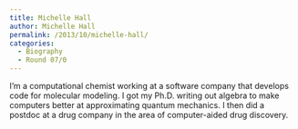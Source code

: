 ```yaml
---
title: Michelle Hall
author: Michelle Hall
permalink: /2013/10/michelle-hall/
categories:
  - Biography
  - Round 07/0
---
```

I&#8217;m a computational chemist working at a software company that develops code for molecular modeling. I got my Ph.D. writing out algebra to make computers better at approximating quantum mechanics. I then did a postdoc at a drug company in the area of computer-aided drug discovery.
